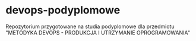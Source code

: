 # devops-podyplomowe
Repozytorium przygotowane na studia podyplomowe dla przedmiotu "METODYKA DEVOPS - PRODUKCJA I UTRZYMANIE OPROGRAMOWANIA"
